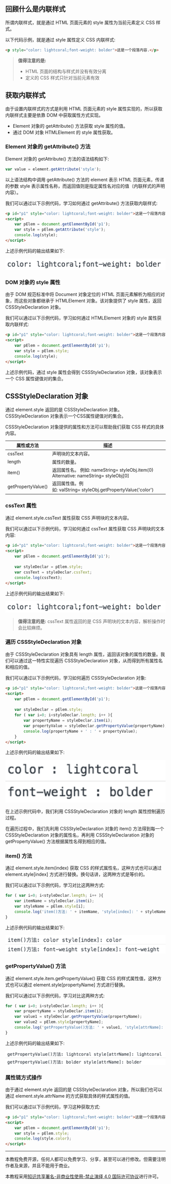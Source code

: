 ## 回顾什么是内联样式

所谓内联样式，就是通过 HTML 页面元素的 style 属性为当前元素定义 CSS 样式。

以下代码示例，就是通过 style 属性定义 CSS 内联样式:

```html
<p style="color: lightcoral;font-weight: bolder">这是一个段落内容.</p>
```

> **值得注意的是:**
> 
> - HTML 页面的结构与样式并没有有效分离
> - 定义的 CSS 样式只针对当前元素有效

## 获取内联样式

由于设置内联样式的方式是利用 HTML 页面元素的 style 属性实现的，所以获取内联样式主要是依靠 DOM 中获取属性方式实现。

- Element 对象的 getAttribute() 方法获取 style 属性的值。
- 通过 DOM 对象 HTMLElement 的 style 属性获取。

### Element 对象的 getAttribute() 方法

Element 对象的 getAttribute() 方法的语法结构如下:

```javascript
var value = element.getAttribute('style');
```

以上语法结构中调用 getAttribute() 方法的 element 表示 HTML 页面元素，传递的参数 style 表示属性名称，而返回值则是指定属性名对应的值（内联样式的声明内容）。

我们可以通过以下示例代码，学习如何通过 getAttribute() 方法获取内联样式:

```html
<p id="p1" style="color: lightcoral;font-weight: bolder">这是一个段落内容.</p>
<script>
    var pElem = document.getElementById('p1');
    var style = pElem.getAttribute('style');
    console.log(style);
</script>
```

上述示例代码的输出结果如下:

![](img/01.png)

### DOM 对象的 style 属性

由于 DOM 规范标准中将 Document 对象定位的 HTML 页面元素解析为相应的对象，而这些对象都继承于 HTMLElement 对象。该对象提供了 style 属性，返回 CSSStyleDeclaration 对象。

我们可以通过以下示例代码，学习如何通过 HTMLElement 对象的 style 属性获取内联样式:

```html
<p id="p1" style="color: lightcoral;font-weight: bolder">这是一个段落内容.</p>
<script>
    var pElem = document.getElementById('p1');
    var style = pElem.style;
    console.log(style);
</script>
```

上述示例代码，通过 style 属性会得到 CSSStyleDeclaration 对象，该对象表示一个 CSS 属性键值对的集合。

## CSSStyleDeclaration 对象

通过 element.style 返回的是 CSSStyleDeclaration 对象。CSSStyleDeclaration 对象表示一个CSS属性键值对的集合。

CSSStyleDeclaration 对象提供的属性和方法可以帮助我们获取 CSS 样式的具体内容。

| 属性或方法 | 描述 |
| --- | --- |
| cssText | 声明块的文本内容。|
| length | 属性的数量。|
| item() | 返回属性名。 例如: nameString= styleObj.item(0) Alternative: nameString= styleObj[0]|
| getPropertyValue() | 返回属性值。例如: valString= styleObj.getPropertyValue('color')|

### cssText 属性

通过 element.style.cssText 属性获取 CSS 声明块的文本内容。

我们可以通过以下示例代码，学习如何通过 cssText 属性获取 CSS 声明块的文本内容:

```html
<p id="p1" style="color: lightcoral;font-weight: bolder">这是一个段落内容.</p>
<script>
    var pElem = document.getElementById('p1');

    var styleDeclar = pElem.style;
    var cssText = styleDeclar.cssText;
    console.log(cssText);
</script>
```

上述示例代码的输出结果如下:

![](img/02.png)

> **值得注意的是:** cssText 属性返回的是 CSS 声明块的文本内容，解析操作时会比较麻烦。

### 遍历 CSSStyleDeclaration 对象

由于 CSSStyleDeclaration 对象具有 length 属性，返回该对象的属性的数量。我们可以通过这一特性实现遍历 CSSStyleDeclaration 对象，从而得到所有属性名和相应的值。

我们可以通过以下示例代码，学习如何遍历 CSSStyleDeclaration 对象:

```html
<p id="p1" style="color: lightcoral;font-weight: bolder">这是一个段落内容.</p>
<script>
    var pElem = document.getElementById('p1');

    var styleDeclar = pElem.style;
    for ( var i=0; i<styleDeclar.length; i++ ){
        var propertyName = styleDeclar.item(i);
        var propertyValue = styleDeclar.getPropertyValue(propertyName);
        console.log(propertyName + ' : ' + propertyValue);
    }
</script>
```

上述示例代码的输出结果如下:

![](img/03.png)

在上述示例代码中，我们利用 CSSStyleDeclaration 对象的 length 属性控制遍历过程。

在遍历过程中，我们先利用 CSSStyleDeclaration 对象的 item() 方法得到每一个 CSSStyleDeclaration 对象的属性名，再利用 CSSStyleDeclaration 对象的 getPropertyValue() 方法根据属性名得到相应的值。

### item() 方法

通过 element.style.item(index) 获取 CSS 的样式属性名，这种方式也可以通过 element.style[index] 方式进行替换。换句话讲，这两种方式是等价的。

我们可以通过以下示例代码，学习对比这两种方式:

```javascript
for ( var i=0; i<styleDeclar.length; i++ ){
    var itemName = styleDeclar.item(i);
    var styleName = pElem.style[i];
    console.log('item()方法: ' + itemName, 'style[index]: ' + styleName);
}
```

上述示例代码的输出结果如下:

![](img/04.png)

### getPropertyValue() 方法

通过 element.style.item.getPropertyValue() 获取 CSS 的样式属性值，这种方式也可以通过 element.style[propertyName] 方式进行替换。

我们可以通过以下示例代码，学习对比这两种方式:

```javascript
for ( var i=0; i<styleDeclar.length; i++ ){
    var propertyName = styleDeclar.item(i);
    var value1 = styleDeclar.getPropertyValue(propertyName);
    var value2 = pElem.style[propertyName];
    console.log('getPropertyValue()方法: ' + value1, 'style[attrName]: ' + value2);
}
```

上述示例代码的输出结果如下:

![](img/05.png)

### 属性链方式操作

由于通过 element.style 返回的是 CSSStyleDeclaration 对象，所以我们也可以通过 element.style.attrName 的方式获取具体的样式属性的值。

我们可以通过以下示例代码，学习这种获取方式:

```html
<p id="p1" style="color: lightcoral;font-weight: bolder">这是一个段落内容.</p>
<script>
    var pElem = document.getElementById('p1');
    var style = pElem.style;
    console.log(style.color);
</script>
```

---
本教程免费开源，任何人都可以免费学习、分享，甚至可以进行修改。但需要注明作者及来源，并且不能用于商业。

本教程采用[知识共享署名-非商业性使用-禁止演绎 4.0 国际许可协议](http://creativecommons.org/licenses/by-nc-nd/4.0/)进行许可。